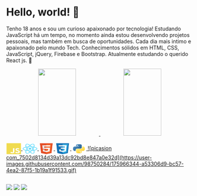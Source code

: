 # Hello, world! 👋

Tenho 18 anos e sou um curioso apaixonado por tecnologia! Estudando JavaScript há um tempo, no momento ainda estou desenvolvendo projetos pessoais, mas também em busca de oportunidades. Cada dia mais intimo e apaixonado pelo mundo Tech.
Conhecimentos sólidos em HTML, CSS, JavaScript, jQuery, Firebase e Bootstrap. Atualmente estudando o querido React js. 🙂

<div align="center">
  <a href="https://github.com/kauadeoliveira">
  <img height="180em" width="45%" src="https://github-readme-stats.vercel.app/api?username=kauadeoliveira&show_icons=true&theme=dracula&include_all_commits=true&count_private=true"/>
  <img height="180em" width="45%" src="https://github-readme-stats.vercel.app/api/top-langs/?username=kauadeoliveira&layout=compact&langs_count=7&theme=dracula"/>
</div>
  
  <div style="display: inline_block"><br>
  <img align="center" alt="Rafa-Js" height="30" width="40" src="https://raw.githubusercontent.com/devicons/devicon/master/icons/javascript/javascript-plain.svg">
  <img align="center" alt="Rafa-React" height="30" width="40" src="https://raw.githubusercontent.com/devicons/devicon/master/icons/react/react-original.svg">
  <img align="center" alt="Rafa-HTML" height="30" width="40" src="https://raw.githubusercontent.com/devicons/devicon/master/icons/html5/html5-original.svg">
  <img align="center" alt="Rafa-CSS" height="30" width="40" src="https://raw.githubusercontent.com/devicons/devicon/master/icons/css3/css3-original.svg">
  <img align="center" alt="Rafa-Python" height="30" width="40" src="https://raw.githubusercontent.com/devicons/devicon/master/icons/python/python-original.svg">
  ![picasion com_7502d8134d39a13dc92bd8e847a0e32d](https://user-images.githubusercontent.com/98750284/175966344-a53306d9-bc57-4ea2-87f5-1b19a1f91533.gif)

</div>
                                                                                                                       
## 
  <div> 
  <a href = "mailto:kauaoliveira.dev@gmail.com"><img src="https://img.shields.io/badge/-Gmail-%23333?style=for-the-badge&logo=gmail&logoColor=white" target="_blank"></a>
  <a href="https://www.linkedin.com/in/kauã-de-oliveira-lopes-7465a9221/" target="_blank"><img src="https://img.shields.io/badge/-LinkedIn-%230077B5?style=for-the-badge&logo=linkedin&logoColor=white" target="_blank"></a> 
    <a href="https://contate.me/kauadeoliveira" target="_blank"> <img src="https://img.shields.io/badge/WhatsApp-25D366?style=for-the-badge&logo=whatsapp&logoColor=white" target:"_blank"></a>
 
 
</div>
  

